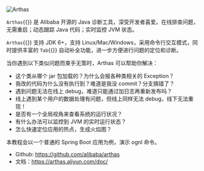 ![Arthas](https://arthas.aliyun.com/doc/_images/arthas.png)

`Arthas`{{}} 是 Alibaba 开源的 Java 诊断工具，深受开发者喜爱。在线排查问题，无需重启；动态跟踪 Java 代码；实时监控 JVM 状态。

`Arthas`{{}} 支持 JDK 6+，支持 Linux/Mac/Windows，采用命令行交互模式，同时提供丰富的 `Tab`{{}} 自动补全功能，进一步方便进行问题的定位和诊断。

当你遇到以下类似问题而束手无策时，Arthas 可以帮助你解决：

- 这个类从哪个 jar 包加载的？为什么会报各种类相关的 Exception？
- 我改的代码为什么没有执行到？难道是我没 commit？分支搞错了？
- 遇到问题无法在线上 debug，难道只能通过加日志再重新发布吗？
- 线上遇到某个用户的数据处理有问题，但线上同样无法 debug，线下无法重现！
- 是否有一个全局视角来查看系统的运行状况？
- 有什么办法可以监控到 JVM 的实时运行状态？
- 怎么快速定位应用的热点，生成火焰图？

本教程会以一个普通的 Spring Boot 应用为例，演示 ognl 命令。

- Github: https://github.com/alibaba/arthas
- 文档：https://arthas.aliyun.com/doc/

